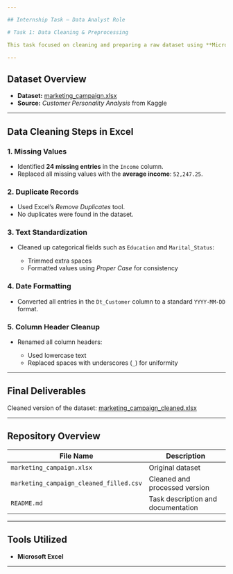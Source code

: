 ```yaml
---

## Internship Task – Data Analyst Role

# Task 1: Data Cleaning & Preprocessing

This task focused on cleaning and preparing a raw dataset using **Microsoft Excel**. The goal was to detect and correct common data issues such as missing values, duplicate records, inconsistent formatting, and poorly structured column names.

---
```


## Dataset Overview

* **Dataset:** [marketing\_campaign.xlsx](https://github.com/user-attachments/files/20553251/marketing_campaign.xlsx)
* **Source:** *Customer Personality Analysis* from Kaggle

---

## Data Cleaning Steps in Excel

### 1. Missing Values

* Identified **24 missing entries** in the `Income` column.
* Replaced all missing values with the **average income**: `52,247.25`.

### 2. Duplicate Records

* Used Excel’s *Remove Duplicates* tool.
* No duplicates were found in the dataset.

### 3. Text Standardization

* Cleaned up categorical fields such as `Education` and `Marital_Status`:

  * Trimmed extra spaces
  * Formatted values using *Proper Case* for consistency

### 4. Date Formatting

* Converted all entries in the `Dt_Customer` column to a standard `YYYY-MM-DD` format.

### 5. Column Header Cleanup

* Renamed all column headers:

  * Used lowercase text
  * Replaced spaces with underscores (`_`) for uniformity

---

## Final Deliverables

Cleaned version of the dataset:
[marketing\_campaign\_cleaned.xlsx](https://github.com/user-attachments/files/20553232/marketing_campaign_cleaned.xlsx)

---

## Repository Overview

| File Name                               | Description                        |
| --------------------------------------- | ---------------------------------- |
| `marketing_campaign.xlsx`               | Original dataset                   |
| `marketing_campaign_cleaned_filled.csv` | Cleaned and processed version      |
| `README.md`                             | Task description and documentation |

---

## Tools Utilized

* **Microsoft Excel**

---

